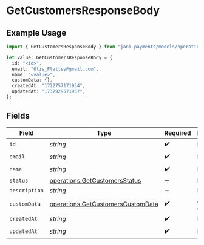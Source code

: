 # GetCustomersResponseBody

## Example Usage

```typescript
import { GetCustomersResponseBody } from "jani-payments/models/operations";

let value: GetCustomersResponseBody = {
  id: "<id>",
  email: "Otis_Flatley@gmail.com",
  name: "<value>",
  customData: {},
  createdAt: "1722757171954",
  updatedAt: "1737929571937",
};
```

## Fields

| Field                                                                                  | Type                                                                                   | Required                                                                               | Description                                                                            |
| -------------------------------------------------------------------------------------- | -------------------------------------------------------------------------------------- | -------------------------------------------------------------------------------------- | -------------------------------------------------------------------------------------- |
| `id`                                                                                   | *string*                                                                               | :heavy_check_mark:                                                                     | N/A                                                                                    |
| `email`                                                                                | *string*                                                                               | :heavy_check_mark:                                                                     | N/A                                                                                    |
| `name`                                                                                 | *string*                                                                               | :heavy_check_mark:                                                                     | N/A                                                                                    |
| `status`                                                                               | [operations.GetCustomersStatus](../../models/operations/getcustomersstatus.md)         | :heavy_minus_sign:                                                                     | N/A                                                                                    |
| `description`                                                                          | *string*                                                                               | :heavy_minus_sign:                                                                     | N/A                                                                                    |
| `customData`                                                                           | [operations.GetCustomersCustomData](../../models/operations/getcustomerscustomdata.md) | :heavy_check_mark:                                                                     | Any valid JSON value                                                                   |
| `createdAt`                                                                            | *string*                                                                               | :heavy_check_mark:                                                                     | N/A                                                                                    |
| `updatedAt`                                                                            | *string*                                                                               | :heavy_check_mark:                                                                     | N/A                                                                                    |